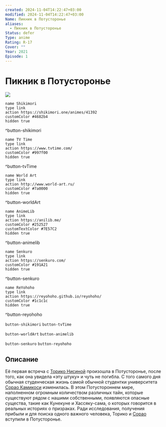 ```yaml
---
created: 2024-11-04T14:22:47+03:00
modified: 2024-11-04T14:22:47+03:00
Name: Пикник в Потусторонье
aliases:
  - Пикник в Потусторонье
Status: defer
Type: anime
Rating: R-17
Cover: ""
Year: 2021
Episode: 1
---
```


# Пикник в Потусторонье

![](https://nyaa.shikimori.one/uploads/poster/animes/41392/fc57e40e6ae5277fe8761110a3016d53.jpeg)

```button
name Shikimori
type link
action https://shikimori.one/animes/41392
customColor #4682b4
hidden true
```
^button-shikimori

```button
name TV Time
type link
action https://www.tvtime.com/
customColor #997f00
hidden true
```
^button-tvTime

```button
name World Art
type link
action http://www.world-art.ru/
customColor #7a0000
hidden true
```
^button-worldArt

```button
name AnimeLib
type link
action https://anilib.me/
customColor #252527
customTextColor #7E57C2
hidden true
```
^button-animelib

```button
name Senkuro
type link
action https://senkuro.com/
customColor #191A21
hidden true
```
^button-senkuro

```button
name ReYohoho
type link
action https://reyohoho.github.io/reyohoho/
customColor #1c1c1c
hidden true
```
^button-reyohoho

`button-shikimori` `button-tvTime`

`button-worldArt` `button-animelib`

`button-senkuro` `button-reyohoho`

## Описание

Её первая встреча с [Торико Нисиной](https://shikimori.one/characters/170740-toriko-nishina) произошла в Потусторонье, после того, как она увидела «эту штуку» и чуть не погибла. С того самого дня обычная студенческая жизнь самой обычной студентки университета [Сорао Камикоси](https://shikimori.one/characters/170739-sorawo-kamikoshi) изменилась. В этом Потустороннем мире, наполненном огромным количеством различных тайн, которые существуют рядом с нашими собственными, появляются опасные существа, такие как Кунекуне и Хассяку-сама, о которых говорится в реальных историях о призраках. Ради исследования, получения прибыли и для поиска одного важного человека, Торико и [Сорао](https://shikimori.one/characters/170739-sorawo-kamikoshi) вступили в Потусторонье.
